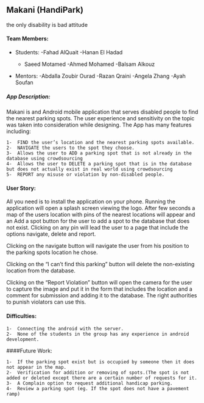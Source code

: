 ## Makani (HandiPark)

the only disability is bad attitude


####  Team Members:

- Students:
	-Fahad AlQuait
	-Hanan El Hadad
	- Saeed Motamed
	-Ahmed Mohamed
	-Balsam Alkouz


 - Mentors:
        -Abdalla Zoubir Ourad
	    -Razan Qraini
	    -Angela Zhang
        -Ayah Soufan

##### App Description: 

Makani is and Android mobile application that serves disabled people to find the nearest parking spots. The user experience and sensitivity on the topic was taken into consideration while designing. The App has many features including:

    1-	FIND the user’s location and the nearest parking spots available.
    2-	NAVIGATE the users to the spot they choose.
    3-	Allows the user to ADD a parking spot that is not already in the database using crowdsourcing
    4-	Allows the user to DELETE a parking spot that is in the database but does not actually exist in real world using crowdsourcing
    5-	REPORT any misuse or violation by non-disabled people.



#### User Story: 

All you need is to install the application on your phone. Running the application will open a splash screen viewing the logo. After few seconds a map of the users location with pins of the nearest locations will appear and an Add a spot button for the user to add a spot to the database that does not exist. Clicking on any pin will lead the user to a page that include the options navigate, delete and report.

Clicking on the navigate button will navigate the user from his position to the parking spots location he chose.

Clicking on the “I can’t find this parking” button will delete the non-existing location from the database.

Clicking on the “Report Violation” button will open the camera for the user to capture the image and put it in the form that includes the location and a comment for submission and adding it to the database. The right authorities to punish violators can use this.


#### Difficulties:
    1-	Connecting the android with the server.
    2-	None of the students in the group has any experience in android development.


####Future Work:

    1-	If the parking spot exist but is occupied by someone then it does not appear in the map.
    2-	Verification for addition or removing of spots.(The spot is not added or deleted except there are a certain number of requests for it.
    3-	A Complain option to request additional handicap parking.
    4-	Review a parking spot (eg. If the spot does not have a pavement ramp)
